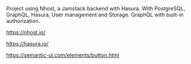 Project using Nhost, a Jamstack backend with Hasura. 
With PostgreSQL, GraphQL, Hasura, User management and Storage.
GraphQL with built-in authorization.

https://nhost.io/

https://hasura.io/

https://semantic-ui.com/elements/button.html


